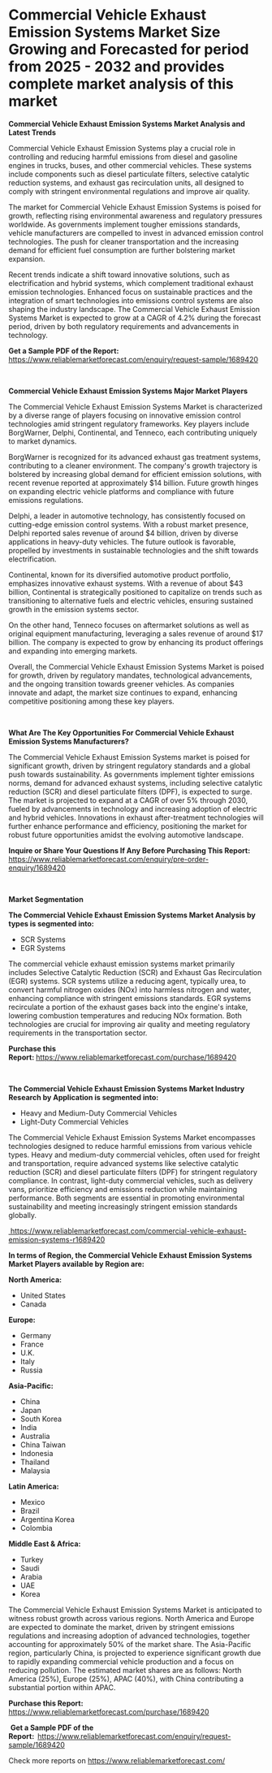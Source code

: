 <p><h1>Commercial Vehicle Exhaust Emission Systems Market Size Growing and Forecasted for period from 2025 - 2032 and provides complete market analysis of this market</h1></p><p><strong>Commercial Vehicle Exhaust Emission Systems Market Analysis and Latest Trends</strong></p>
<p><p>Commercial Vehicle Exhaust Emission Systems play a crucial role in controlling and reducing harmful emissions from diesel and gasoline engines in trucks, buses, and other commercial vehicles. These systems include components such as diesel particulate filters, selective catalytic reduction systems, and exhaust gas recirculation units, all designed to comply with stringent environmental regulations and improve air quality.</p><p>The market for Commercial Vehicle Exhaust Emission Systems is poised for growth, reflecting rising environmental awareness and regulatory pressures worldwide. As governments implement tougher emissions standards, vehicle manufacturers are compelled to invest in advanced emission control technologies. The push for cleaner transportation and the increasing demand for efficient fuel consumption are further bolstering market expansion.</p><p>Recent trends indicate a shift toward innovative solutions, such as electrification and hybrid systems, which complement traditional exhaust emission technologies. Enhanced focus on sustainable practices and the integration of smart technologies into emissions control systems are also shaping the industry landscape. The Commercial Vehicle Exhaust Emission Systems Market is expected to grow at a CAGR of 4.2% during the forecast period, driven by both regulatory requirements and advancements in technology.</p></p>
<p><strong>Get a Sample PDF of the Report:&nbsp;</strong> <a href="https://www.reliablemarketforecast.com/enquiry/request-sample/1689420?utm_campaign=1888&utm_medium=2&utm_source=Github&utm_content=ia&utm_term=07012025&utm_id=commercial-vehicle-exhaust-emission-systems">https://www.reliablemarketforecast.com/enquiry/request-sample/1689420</a></p>
<p>&nbsp;</p>
<p><strong>Commercial Vehicle Exhaust Emission Systems Major Market Players</strong></p>
<p><p>The Commercial Vehicle Exhaust Emission Systems Market is characterized by a diverse range of players focusing on innovative emission control technologies amid stringent regulatory frameworks. Key players include BorgWarner, Delphi, Continental, and Tenneco, each contributing uniquely to market dynamics.</p><p>BorgWarner is recognized for its advanced exhaust gas treatment systems, contributing to a cleaner environment. The company's growth trajectory is bolstered by increasing global demand for efficient emission solutions, with recent revenue reported at approximately $14 billion. Future growth hinges on expanding electric vehicle platforms and compliance with future emissions regulations.</p><p>Delphi, a leader in automotive technology, has consistently focused on cutting-edge emission control systems. With a robust market presence, Delphi reported sales revenue of around $4 billion, driven by diverse applications in heavy-duty vehicles. The future outlook is favorable, propelled by investments in sustainable technologies and the shift towards electrification.</p><p>Continental, known for its diversified automotive product portfolio, emphasizes innovative exhaust systems. With a revenue of about $43 billion, Continental is strategically positioned to capitalize on trends such as transitioning to alternative fuels and electric vehicles, ensuring sustained growth in the emission systems sector.</p><p>On the other hand, Tenneco focuses on aftermarket solutions as well as original equipment manufacturing, leveraging a sales revenue of around $17 billion. The company is expected to grow by enhancing its product offerings and expanding into emerging markets.</p><p>Overall, the Commercial Vehicle Exhaust Emission Systems Market is poised for growth, driven by regulatory mandates, technological advancements, and the ongoing transition towards greener vehicles. As companies innovate and adapt, the market size continues to expand, enhancing competitive positioning among these key players.</p></p>
<p>&nbsp;</p>
<p><strong>What Are The Key Opportunities For Commercial Vehicle Exhaust Emission Systems Manufacturers?</strong></p>
<p><p>The Commercial Vehicle Exhaust Emission Systems market is poised for significant growth, driven by stringent regulatory standards and a global push towards sustainability. As governments implement tighter emissions norms, demand for advanced exhaust systems, including selective catalytic reduction (SCR) and diesel particulate filters (DPF), is expected to surge. The market is projected to expand at a CAGR of over 5% through 2030, fueled by advancements in technology and increasing adoption of electric and hybrid vehicles. Innovations in exhaust after-treatment technologies will further enhance performance and efficiency, positioning the market for robust future opportunities amidst the evolving automotive landscape.</p></p>
<p><strong>Inquire or Share Your Questions If Any Before Purchasing This Report:</strong> <a href="https://www.reliablemarketforecast.com/enquiry/pre-order-enquiry/1689420?utm_campaign=1888&utm_medium=2&utm_source=Github&utm_content=ia&utm_term=07012025&utm_id=commercial-vehicle-exhaust-emission-systems">https://www.reliablemarketforecast.com/enquiry/pre-order-enquiry/1689420</a></p>
<p>&nbsp;</p>
<p><strong>Market Segmentation</strong></p>
<p><strong>The Commercial Vehicle Exhaust Emission Systems Market Analysis by types is segmented into:</strong></p>
<p><ul><li>SCR Systems</li><li>EGR Systems</li></ul></p>
<p><p>The commercial vehicle exhaust emission systems market primarily includes Selective Catalytic Reduction (SCR) and Exhaust Gas Recirculation (EGR) systems. SCR systems utilize a reducing agent, typically urea, to convert harmful nitrogen oxides (NOx) into harmless nitrogen and water, enhancing compliance with stringent emissions standards. EGR systems recirculate a portion of the exhaust gases back into the engine's intake, lowering combustion temperatures and reducing NOx formation. Both technologies are crucial for improving air quality and meeting regulatory requirements in the transportation sector.</p></p>
<p><strong>Purchase this Report:&nbsp;</strong><a href="https://www.reliablemarketforecast.com/purchase/1689420?utm_campaign=1888&utm_medium=2&utm_source=Github&utm_content=ia&utm_term=07012025&utm_id=commercial-vehicle-exhaust-emission-systems">https://www.reliablemarketforecast.com/purchase/1689420</a></p>
<p>&nbsp;</p>
<p><strong>The Commercial Vehicle Exhaust Emission Systems Market Industry Research by Application is segmented into:</strong></p>
<p><ul><li>Heavy and Medium-Duty Commercial Vehicles</li><li>Light-Duty Commercial Vehicles</li></ul></p>
<p><p>The Commercial Vehicle Exhaust Emission Systems Market encompasses technologies designed to reduce harmful emissions from various vehicle types. Heavy and medium-duty commercial vehicles, often used for freight and transportation, require advanced systems like selective catalytic reduction (SCR) and diesel particulate filters (DPF) for stringent regulatory compliance. In contrast, light-duty commercial vehicles, such as delivery vans, prioritize efficiency and emissions reduction while maintaining performance. Both segments are essential in promoting environmental sustainability and meeting increasingly stringent emission standards globally.</p></p>
<p><a href="https://www.reliablemarketforecast.com/commercial-vehicle-exhaust-emission-systems-r1689420?utm_campaign=1888&utm_medium=2&utm_source=Github&utm_content=ia&utm_term=07012025&utm_id=commercial-vehicle-exhaust-emission-systems">&nbsp;https://www.reliablemarketforecast.com/commercial-vehicle-exhaust-emission-systems-r1689420</a></p>
<p><strong>In terms of Region, the Commercial Vehicle Exhaust Emission Systems Market Players available by Region are:</strong></p>
<p>
    <p> <strong> North America: </strong>
        <ul>
            <li>United States</li>
            <li>Canada</li>
        </ul>
        </p> 
    <p> <strong> Europe: </strong>
        <ul>
            <li>Germany</li>
            <li>France</li>
            <li>U.K.</li>
            <li>Italy</li>
            <li>Russia</li>
        </ul>
        </p> 
    <p> <strong> Asia-Pacific: </strong>
        <ul>
            <li>China</li>
            <li>Japan</li>
            <li>South Korea</li>
            <li>India</li>
            <li>Australia</li>
            <li>China Taiwan</li>
            <li>Indonesia</li>
            <li>Thailand</li>
            <li>Malaysia</li>
        </ul>
        </p> 
    <p> <strong> Latin America: </strong>
        <ul>
            <li>Mexico</li>
            <li>Brazil</li>
            <li>Argentina Korea</li>
            <li>Colombia</li>
        </ul>
        </p> 
    <p> <strong> Middle East & Africa: </strong>
        <ul>
            <li>Turkey</li>
            <li>Saudi</li>
            <li>Arabia</li>
            <li>UAE</li>
            <li>Korea</li>
        </ul>
    </p>
    </p>
<p><p>The Commercial Vehicle Exhaust Emission Systems Market is anticipated to witness robust growth across various regions. North America and Europe are expected to dominate the market, driven by stringent emissions regulations and increasing adoption of advanced technologies, together accounting for approximately 50% of the market share. The Asia-Pacific region, particularly China, is projected to experience significant growth due to rapidly expanding commercial vehicle production and a focus on reducing pollution. The estimated market shares are as follows: North America (25%), Europe (25%), APAC (40%), with China contributing a substantial portion within APAC.</p></p>
<p><strong>Purchase this Report: </strong><a href="https://www.reliablemarketforecast.com/purchase/1689420?utm_campaign=1888&utm_medium=2&utm_source=Github&utm_content=ia&utm_term=07012025&utm_id=commercial-vehicle-exhaust-emission-systems">https://www.reliablemarketforecast.com/purchase/1689420</a></p>
<p>&nbsp;<strong>Get a Sample PDF of the Report:&nbsp;&nbsp;</strong><a href="https://www.reliablemarketforecast.com/enquiry/request-sample/1689420?utm_campaign=1888&utm_medium=2&utm_source=Github&utm_content=ia&utm_term=07012025&utm_id=commercial-vehicle-exhaust-emission-systems">https://www.reliablemarketforecast.com/enquiry/request-sample/1689420</a></p>
<p><strong></strong></p>
<p>Check more reports on <a href="https://www.reliablemarketforecast.com/?utm_campaign=1888&utm_medium=2&utm_source=Github&utm_content=ia&utm_term=07012025&utm_id=commercial-vehicle-exhaust-emission-systems">https://www.reliablemarketforecast.com/</a></p>